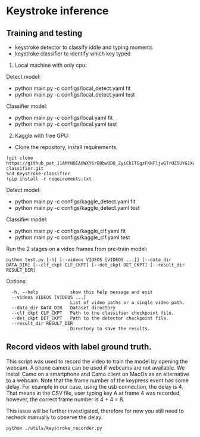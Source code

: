 # Keystroke inference

## Training and testing

- keystroke detector to classify iddle and typing moments
- keystroke classifier to identify which key typed

1. Local machine with only cpu:

Detect model:

- python main.py -c configs/local_detect.yaml fit
- python main.py -c configs/local_detect.yaml test

Classifier model:

* python main.py -c configs/local.yaml fit
* python main.py -c configs/local.yaml test

2. Kaggle with free GPU:

- Clone the repository, install requirements.

```
!git clone https://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@github.com/haily835/Keystroke-classifier.git
%cd Keystroke-classifier
!pip install -r requirements.txt
```

Detect model:

- python main.py -c configs/kaggle_detect.yaml fit
- python main.py -c configs/kaggle_detect.yaml test

Classifier model:

* python main.py -c configs/kaggle_clf.yaml fit
* python main.py -c configs/kaggle_clf.yaml test

Run the 2 stages on a video frames from pre-train model:

```
python test.py [-h] [--videos VIDEOS [VIDEOS ...]] [--data_dir DATA_DIR] [--clf_ckpt CLF_CKPT] [--det_ckpt DET_CKPT] [--result_dir RESULT_DIR]
```

Options:

```
  -h, --help            show this help message and exit
  --videos VIDEOS [VIDEOS ...]
                        List of video paths or a single video path.
  --data_dir DATA_DIR   Dataset directory
  --clf_ckpt CLF_CKPT   Path to the classifier checkpoint file.
  --det_ckpt DET_CKPT   Path to the detector checkpoint file.
  --result_dir RESULT_DIR
                        Directory to save the results.
```

## Record videos with label ground truth.

This script was used to record the video to train the model by opening the webcam. A phone camera can be used if webcams are not available. We install Camo on a smartphone and Camo client on MacOs as an alternative to a webcam. Note that the frame number of the keypress event has some delay. For example in our case, using the usb connection, the delay is 4. That means in the CSV file, user typing key A at frame 4 was recorded, however, the correct frame number is 4 + 4 = 8.

This issue will be further investigated, therefore for now you still need to recheck manually to observe the delay.

```
python ./utils/keystroke_recorder.py
```
